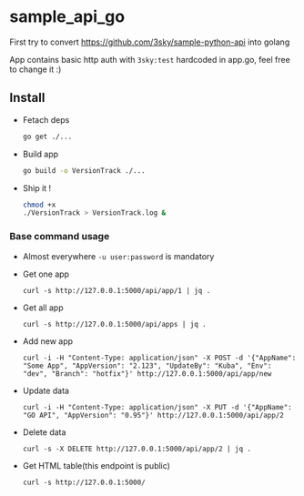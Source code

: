 # sample_api_go

First try to convert https://github.com/3sky/sample-python-api into golang

App contains basic http auth with `3sky:test` hardcoded in app.go, feel free to change it :) 

## Install

- Fetach deps

  ```bash
  go get ./...
  ```

- Build app

  ```bash
  go build -o VersionTrack ./...
  ```

- Ship it !

  ```bash
  chmod +x
  ./VersionTrack > VersionTrack.log &
  ```

### Base command usage

- Almost everywhere `-u user:password` is mandatory

- Get one app

  ```commandline
  curl -s http://127.0.0.1:5000/api/app/1 | jq .
  ```

- Get all app

  ```commandline
  curl -s http://127.0.0.1:5000/api/apps | jq .
  ```

- Add new app

  ```commandline
  curl -i -H "Content-Type: application/json" -X POST -d '{"AppName": "Some App", "AppVersion": "2.123", "UpdateBy": "Kuba", "Env": "dev", "Branch": "hotfix"}' http://127.0.0.1:5000/api/app/new
  ```

- Update data
  
  ```commandline
  curl -i -H "Content-Type: application/json" -X PUT -d '{"AppName": "GO API", "AppVersion": "0.95"}' http://127.0.0.1:5000/api/app/2
  ```

- Delete data

  ```commandline
  curl -s -X DELETE http://127.0.0.1:5000/api/app/2 | jq .
  ```

- Get HTML table(this endpoint is public)

  ```commandline
  curl -s http://127.0.0.1:5000/
  ```

